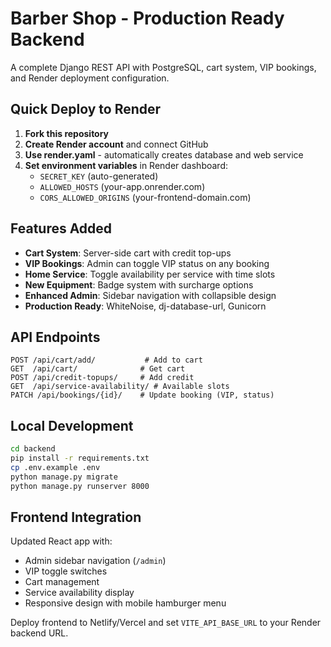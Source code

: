# Barber Shop - Production Ready Backend

A complete Django REST API with PostgreSQL, cart system, VIP bookings, and Render deployment configuration.

## Quick Deploy to Render

1. **Fork this repository**
2. **Create Render account** and connect GitHub
3. **Use render.yaml** - automatically creates database and web service
4. **Set environment variables** in Render dashboard:
   - `SECRET_KEY` (auto-generated)
   - `ALLOWED_HOSTS` (your-app.onrender.com)
   - `CORS_ALLOWED_ORIGINS` (your-frontend-domain.com)

## Features Added

- **Cart System**: Server-side cart with credit top-ups
- **VIP Bookings**: Admin can toggle VIP status on any booking
- **Home Service**: Toggle availability per service with time slots
- **New Equipment**: Badge system with surcharge options
- **Enhanced Admin**: Sidebar navigation with collapsible design
- **Production Ready**: WhiteNoise, dj-database-url, Gunicorn

## API Endpoints

```
POST /api/cart/add/           # Add to cart
GET  /api/cart/              # Get cart
POST /api/credit-topups/     # Add credit
GET  /api/service-availability/ # Available slots
PATCH /api/bookings/{id}/    # Update booking (VIP, status)
```

## Local Development

```bash
cd backend
pip install -r requirements.txt
cp .env.example .env
python manage.py migrate
python manage.py runserver 8000
```

## Frontend Integration

Updated React app with:
- Admin sidebar navigation (`/admin`)
- VIP toggle switches
- Cart management
- Service availability display
- Responsive design with mobile hamburger menu

Deploy frontend to Netlify/Vercel and set `VITE_API_BASE_URL` to your Render backend URL.